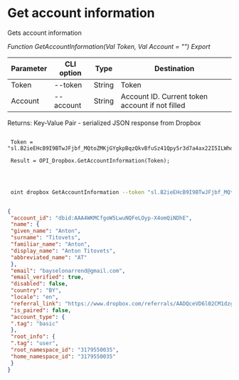 ﻿---
sidebar_position: 4
---

# Get account information
 Gets account information


*Function GetAccountInformation(Val Token, Val Account = "") Export*

 | Parameter | CLI option | Type | Destination |
 |-|-|-|-|
 | Token | --token | String | Token |
 | Account | --account | String | Account ID. Current token account if not filled |

 
 Returns: Key-Value Pair - serialized JSON response from Dropbox

```bsl title="Code example"
	
 Token = "sl.B2ieEHcB9I9BTwJFjbf_MQtoZMKjGYgkpBqzQkvBfuSz41Qpy5r3d7a4ax22I5ILWhd9KLbN5L...";
 
 Result = OPI_Dropbox.GetAccountInformation(Token);
 
	
```

```sh title="CLI command example"
 
 oint dropbox GetAccountInformation --token "sl.B2ieEHcB9I9BTwJFjbf_MQtoZMKjGYgkpBqzQkvBfuSz41Qpy5r3d7a4ax22I5ILWhd9KLbN5L..." --account %account%


```


```json title="Result"

{
 "account_id": "dbid:AAA4WKMCfgoW5LwuNQFeLOyp-X4omQiNDhE",
 "name": {
 "given_name": "Anton",
 "surname": "Titovets",
 "familiar_name": "Anton",
 "display_name": "Anton Titovets",
 "abbreviated_name": "АТ"
 },
 "email": "bayselonarrend@gmail.com",
 "email_verified": true,
 "disabled": false,
 "country": "BY",
 "locale": "en",
 "referral_link": "https://www.dropbox.com/referrals/AADQceVD6l02CM1dzgLM7s_o8gdaPXKc7oM?src=app9-2724483",
 "is_paired": false,
 "account_type": {
 ".tag": "basic"
 },
 "root_info": {
 ".tag": "user",
 "root_namespace_id": "3179550035",
 "home_namespace_id": "3179550035"
 }
}

```
